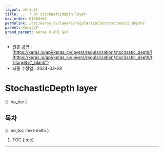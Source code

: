 ```yaml
---
layout: default
title: ... └ d> StochasticDepth layer
nav_order: 01+03+04
permalink: /api/keras_cv/layers/regularization/stochastic_depth/
parent: KerasCV
grand_parent: Keras 3 API 문서
---
```


* 원본 링크 : [https://keras.io/api/keras_cv/layers/regularization/stochastic_depth/](https://keras.io/api/keras_cv/layers/regularization/stochastic_depth/){:target="_blank"}
* 최종 수정일 : 2024-03-29

# StochasticDepth layer
{: .no_toc }

## 목차
{: .no_toc .text-delta }

1. TOC
{:toc}

---
